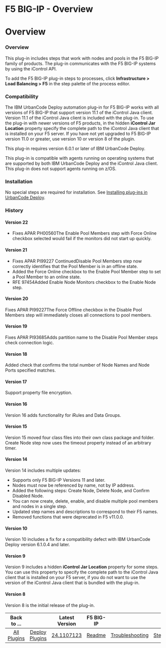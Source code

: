 
F5 BIG-IP - Overview
====================

# Overview


### Overview




This plug-in includes steps that work with nodes and pools in the F5 BIG-IP family of products. The plug-in communicates with the F5 BIG-IP systems by using the iControl API.

To add the F5 BIG-IP plug-in steps to processes, click **Infrastructure > Load Balancing > F5** in the step palette of the process editor.

### Compatibility

The IBM UrbanCode Deploy automation plug-in for F5 BIG-IP works with all versions of F5 BIG-IP that support version 11.1 of the iControl Java client. Version 11.1 of the iControl Java client is included with the plug-in. To use the plug-in with newer versions of F5 products, in the hidden **iControl Jar Location** property specify the complete path to the iControl Java client that is installed on your F5 server. If you have not yet upgraded to F5 BIG-IP version 11.0 or greater, use version 10 or version 8 of the plugin.

This plug-in requires version 6.0.1 or later of IBM UrbanCode Deploy.

This plug-in is compatible with agents running on operating systems that are supported by both IBM UrbanCode Deploy and the iControl Java client. This plug-in does not support agents running on z/OS.

### Installation

No special steps are required for installation. See [Installing plug-ins in UrbanCode Deploy](https://community.ibm.com/community/user/wasdevops/blogs/laurel-dickson-bull1/2022/06/13/install-plugins "Installing plug-ins in UrbanCode Deploy").

### History

#### Version 22

* Fixes APAR PH00560The Enable Pool Members step with Force Online checkbox selected would fail if the monitors did not start up quickly.

#### Version 21

* Fixes APAR PI99227 ContinuedDisable Pool Members step now correctly identifies that the Pool Member is in an offline state.
* Added the Force Online checkbox to the Enable Pool Member step to set a Pool Member to an online state.
* RFE 97454Added Enable Node Monitors checkbox to the Enable Node step.

#### Version 20

Fixes APAR PI99227The Force Offline checkbox in the Disable Pool Members step will immediately closes all connections to pool members.

#### Version 19

Fixes APAR PI93685Adds partition name to the Disable Pool Member steps check connection logic.

#### Version 18

Added check that confirms the total number of Node Names and Node Ports specified matches.

#### Version 17

Support property file encryption.

#### Version 16

Version 16 adds functionality for iRules and Data Groups.

#### Version 15

Version 15 moved four class files into their own class package and folder. Create Node step now uses the timeout property instead of an arbitrary timer.

#### Version 14

Version 14 includes multiple updates:

* Supports only F5 BIG-IP Versions 11 and later.
* Nodes must now be referenced by name, not by IP address.
* Added the following steps: Create Node, Delete Node, and Confirm Disabled Node.
* You can now create, delete, enable, and disable multiple pool members and nodes in a single step.
* Updated step names and descriptions to correspond to their F5 names.
* Removed functions that were deprecated in F5 v11.0.0.

#### Version 10

Version 10 includes a fix for a compatibility defect with IBM UrbanCode Deploy version 6.1.0.4 and later.

#### Version 9

Version 9 includes a hidden **iControl Jar Location** property for some steps. You can use this property to specify the complete path to the iControl Java client that is installed on your F5 server, if you do not want to use the version of the iControl Java client that is bundled with the plug-in.

#### Version 8

Version 8 is the initial release of the plug-in.


|Back to ...||Latest Version|F5 BIG-IP ||||
| :---: | :---: | :---: | :---: | :---: | :---: | :---: |
|[All Plugins](../../index.md)|[Deploy Plugins](../README.md)|[24.1107123](https://raw.githubusercontent.com/UrbanCode/IBM-UCD-PLUGINS/main/files/F5/F5-24.1107123.zip)|[Readme](README.md)|[Troubleshooting](troubleshooting.md)|[Steps](steps.md)|[Downloads](downloads.md)|
